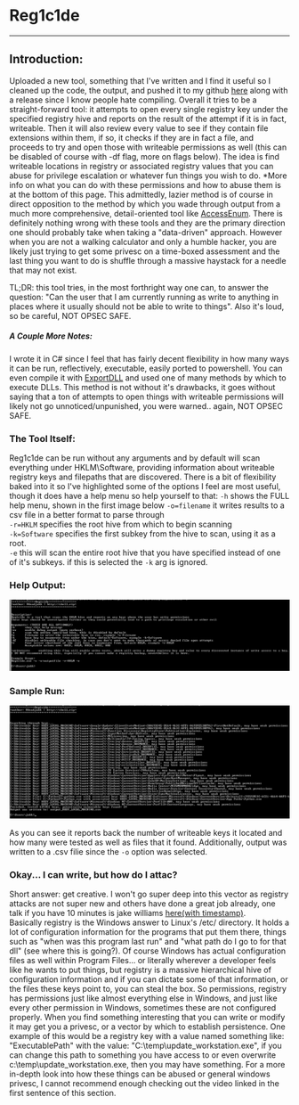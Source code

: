 # Reg1c1de 
---
## Introduction:
Uploaded a new tool, something that I've written and I find it useful so I cleaned up the code, the output, and pushed it to my github [here](https://github.com/deadjakk/reg1c1de) along with a release since I know people hate compiling.
Overall it tries to be a straight-forward tool: it attempts to open every single registry key under the specified registry hive and reports on the result of the attempt if it is in fact, writeable. Then it will also review every value to see if they contain file extensions within them, if so, it checks if they are in fact a file, and proceeds to try and open those with writeable permissions as well (this can be disabled of course with -df flag, more on flags below). The idea is find writeable locations in registry or associated registry values that you can abuse for privilege escalation or whatever fun things you wish to do. *More info on what you can do with these permissions and how to abuse them is at the bottom of this page.
This admittedly, lazier method is of course in direct opposition to the method by which you wade through output from a much more comprehensive, detail-oriented tool like [AccessEnum](https://docs.microsoft.com/en-us/sysinternals/downloads/accessenum). There is definitely nothing wrong with these tools and they are the primary direction one should probably take when taking a "data-driven" approach.
However when you are not a walking calculator and only a humble hacker, you are likely just trying to get some privesc on a time-boxed assessment and the last thing you want to do is shuffle through a massive haystack for a needle that may not exist.  

TL;DR: this tool tries, in the most forthright way one can, to answer the question: "Can the user that I am currently running as write to anything in places where it usually should not be able to write to things". Also it's loud, so be careful, NOT OPSEC SAFE.

##### A Couple More Notes:
I wrote it in C# since I feel that has fairly decent flexibility in how many ways it can be run, reflectively, executable, easily ported to powershell. You can even compile it with [ExportDLL](https://github.com/3F/DllExport) and used one of many methods by which to execute DLLs. 
This method is not without it's drawbacks, it goes without saying that a ton of attempts to open things with writeable permissions will likely not go unnoticed/unpunished, you were warned.. again, NOT OPSEC SAFE.

### The Tool Itself:
Reg1c1de can be run without any arguments and by default will scan everything under HKLM\Software, providing information about writeable registry keys and filepaths that are discovered. 
There is a bit of flexibility baked into it so I've highlighted some of the options I feel are most useful, though it does have a help menu so help yourself to that:
`-h` shows the FULL help menu, shown in the first image below
`-o=filename` it writes results to a csv file in a better format to parse through    
`-r=HKLM` specifies the root hive from which to begin scanning   
`-k=Software` specifies the first subkey from the hive to scan, using it as a root.   
`-e` this will scan the entire root hive that you have specified instead of one of it's subkeys. if this is selected the `-k` arg is ignored.  

### Help Output:
![help-output](images/regicide_help.png)

### Sample Run:
![sample-run](images/regicide_use.png)

As you can see it reports back the number of writeable keys it located and how many were tested as well as files that it found. Additionally, output was written to a .csv filie since the `-o` option was selected.

### Okay... I can write, but how do I attac?
Short answer: get creative. I won't go super deep into this vector as registry attacks are not super new and others have done a great job already, one talk if you have 10 minutes is jake williams [here(with timestamp)](https://youtu.be/SHdM197sbIE?t=1193).   
Basically registry is the Windows answer to Linux's /etc/ directory. It holds a lot of configuration information for the programs that put them there, things such as "when was this program last run" and "what path do I go to for that dll" (see where this is going?). Of course Windows has actual configuration files as well within Program Files... or literally wherever a developer feels like he wants to put things, but registry is a massive hierarchical hive of configuration information and if you can dictate some of that information, or the files these keys point to, you can steal the box. 
So permissions, registry has permissions just like almost everything else in Windows, and just like every other permission in Windows, sometimes these are not configured properly. When you find something interesting that you can write or modify it may get you a privesc, or a vector by which to establish persistence. One example of this would be a registry key with a value named something like: "ExecutablePath" with the value: "C:\temp\update_workstation.exe", if you can change this path to something you have access to or even overwrite c:\temp\update_workstation.exe, then you may have something.
For a more in-depth look into how these things can be abused or general windows privesc, I cannot recommend enough checking out the video linked in the first sentence of this section.

